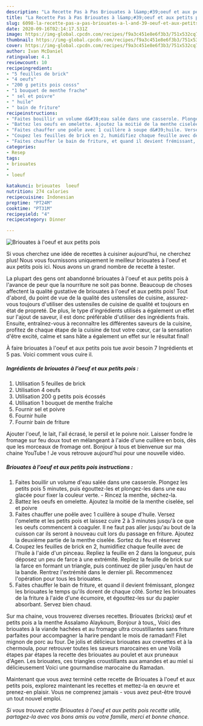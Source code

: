 ```yaml
---
description: "La Recette Pas à Pas Briouates à l&amp;#39;oeuf et aux petits pois"
title: "La Recette Pas à Pas Briouates à l&amp;#39;oeuf et aux petits pois"
slug: 6098-la-recette-pas-a-pas-briouates-a-l-and-39-oeuf-et-aux-petits-pois
date: 2020-09-16T02:14:17.531Z
image: https://img-global.cpcdn.com/recipes/f9a3c451e8e6f3b3/751x532cq70/briouates-a-loeuf-et-aux-petits-pois-photo-principale-de-la-recette.jpg
thumbnail: https://img-global.cpcdn.com/recipes/f9a3c451e8e6f3b3/751x532cq70/briouates-a-loeuf-et-aux-petits-pois-photo-principale-de-la-recette.jpg
cover: https://img-global.cpcdn.com/recipes/f9a3c451e8e6f3b3/751x532cq70/briouates-a-loeuf-et-aux-petits-pois-photo-principale-de-la-recette.jpg
author: Ivan McDaniel
ratingvalue: 4.1
reviewcount: 10
recipeingredient:
- "5 feuilles de brick"
- "4 oeufs"
- "200 g petits pois cosss"
- "1 bouquet de menthe frache"
- " sel et poivre"
- " huile"
- " bain de friture"
recipeinstructions:
- "Faites bouillir un volume d&#39;eau salée dans une casserole. Plongez les petits pois 5 minutes, puis égouttez-les et plongez-les dans une eau glacée pour fixer la couleur verte. Rincez la menthe, séchez-la."
- "Battez les oeufs en omelette. Ajoutez la moitié de la menthe ciselée, sel et poivre"
- "Faites chauffer une poêle avec 1 cuillère à soupe d&#39;huile. Versez l&#39;omelette et les petits pois et laissez cuire 2 à 3 minutes jusqu&#39;à ce que les oeufs commencent à coaguler. Il ne faut pas aller jusqu&#39;au bout de la cuisson car ils seront à nouveau cuit lors du passage en friture. Ajoutez la deuxième partie de la menthe ciselée. Sortez du feu et réservez"
- "Coupez les feuilles de brick en 2, humidifiez chaque feuille avec de l&#39;huile à l&#39;aide d&#39;un pinceau. Repliez la feuille en 2 dans la longueur, puis déposez un peu de farce à une extrémité. Repliez la feuille de brick sur la farce en formant un triangle, puis continuez de plier jusqu&#39;en haut de la bande. Rentrez l&#39;extrémité dans le dernier pli. Recommencez l&#39;opération pour tous les briouates."
- "Faites chauffer le bain de friture, et quand il devient frémissant, plongez les briouates le temps qu&#39;ils dorent de chaque côté. Sortez les briouates de la friture à l&#39;aide d&#39;une écumoire, et égouttez-les sur du papier absorbant. Servez bien chaud."
categories:
- Resep
tags:
- briouates
- 
- loeuf

katakunci: briouates  loeuf 
nutrition: 274 calories
recipecuisine: Indonesian
preptime: "PT24M"
cooktime: "PT31M"
recipeyield: "4"
recipecategory: Dinner

---
```



![Briouates à l&#39;oeuf et aux petits pois](https://img-global.cpcdn.com/recipes/f9a3c451e8e6f3b3/751x532cq70/briouates-a-loeuf-et-aux-petits-pois-photo-principale-de-la-recette.jpg)

Si vous cherchez une idée de recettes à cuisiner aujourd'hui, ne cherchez plus! Nous vous fournissons uniquement le meilleur briouates à l&#39;oeuf et aux petits pois ici. Nous avons un grand nombre de recette à tester.

La plupart des gens ont abandonné briouates à l&#39;oeuf et aux petits pois à l'avance de peur que la nourriture ne soit pas bonne. Beaucoup de choses affectent la qualité gustative de briouates à l&#39;oeuf et aux petits pois! Tout d'abord, du point de vue de la qualité des ustensiles de cuisine, assurez-vous toujours d'utiliser des ustensiles de cuisine de qualité et toujours en état de propreté. De plus, le type d'ingrédients utilisés a également un effet sur l'ajout de saveur, il est donc préférable d'utiliser des ingrédients frais. Ensuite, entraînez-vous à reconnaître les différentes saveurs de la cuisine, profitez de chaque étape de la cuisine de tout votre cœur, car la sensation d'être excité, calme et sans hâte a également un effet sur le résultat final!

<!--inarticleads1-->

À faire briouates à l&#39;oeuf et aux petits pois tue avoir besoin 7 Ingrédients et 5 pas. Voici comment vous cuire il.

##### Ingrédients de briouates à l&#39;oeuf et aux petits pois :

1. Utilisation 5 feuilles de brick
1. Utilisation 4 oeufs
1. Utilisation 200 g petits pois écossés
1. Utilisation 1 bouquet de menthe fraîche
1. Fournir  sel et poivre
1. Fournir  huile
1. Fournir  bain de friture


Ajouter l&#39;oeuf, le lait, l&#39;ail écrasé, le persil et le poivre noir. Laisser fondre le fromage sur feu doux tout en mélangeant à l&#39;aide d&#39;une cuillère en bois, dès que les morceaux de fromage ont. Bonjour à tous et bienvenue sur ma chaine YouTube ! Je vous retrouve aujourd&#39;hui pour une nouvelle vidéo. 

<!--inarticleads2-->

##### Briouates à l&#39;oeuf et aux petits pois instructions :

1. Faites bouillir un volume d&#39;eau salée dans une casserole. Plongez les petits pois 5 minutes, puis égouttez-les et plongez-les dans une eau glacée pour fixer la couleur verte. - Rincez la menthe, séchez-la.
1. Battez les oeufs en omelette. Ajoutez la moitié de la menthe ciselée, sel et poivre
1. Faites chauffer une poêle avec 1 cuillère à soupe d&#39;huile. Versez l&#39;omelette et les petits pois et laissez cuire 2 à 3 minutes jusqu&#39;à ce que les oeufs commencent à coaguler. Il ne faut pas aller jusqu&#39;au bout de la cuisson car ils seront à nouveau cuit lors du passage en friture. Ajoutez la deuxième partie de la menthe ciselée. Sortez du feu et réservez
1. Coupez les feuilles de brick en 2, humidifiez chaque feuille avec de l&#39;huile à l&#39;aide d&#39;un pinceau. Repliez la feuille en 2 dans la longueur, puis déposez un peu de farce à une extrémité. Repliez la feuille de brick sur la farce en formant un triangle, puis continuez de plier jusqu&#39;en haut de la bande. Rentrez l&#39;extrémité dans le dernier pli. Recommencez l&#39;opération pour tous les briouates.
1. Faites chauffer le bain de friture, et quand il devient frémissant, plongez les briouates le temps qu&#39;ils dorent de chaque côté. Sortez les briouates de la friture à l&#39;aide d&#39;une écumoire, et égouttez-les sur du papier absorbant. Servez bien chaud.


Sur ma chaine, vous trouverez diverses recettes. Briouates (bricks) œuf et petits pois a la menthe Assalamo Alaykoum, Bonjour à tous,, Voici des briouates à la viande hachées et au fromage ultra croustillantes sans friture parfaites pour accompagner la harire pendant le mois de ramadan!! Filet mignon de porc au four. De jolis et délicieux briouates aux crevettes et à la chermoula, pour retrouver toutes les saveurs marocaines en une Voilà étapes par étapes la recette des briouates au poulet et aux pruneaux d&#39;Agen. Les briouates, ces triangles croustillants aux amandes et au miel si délicieusement Voici une gourmandise marocaine du Ramadan. 

<!--inarticleads1-->

<p>
Maintenant que vous avez terminé cette recette de Briouates à l&#39;oeuf et aux petits pois, explorez maintenant les recettes et mettez-la en œuvre et prenez-en plaisir. Vous ne comprenez jamais - vous avez peut-être trouvé un tout nouvel emploi.
</p>

<p>
<i>Si vous trouvez cette Briouates à l&#39;oeuf et aux petits pois recette utile, partagez-la avec vos bons amis ou votre famille, merci et bonne chance.</i>
</p>
